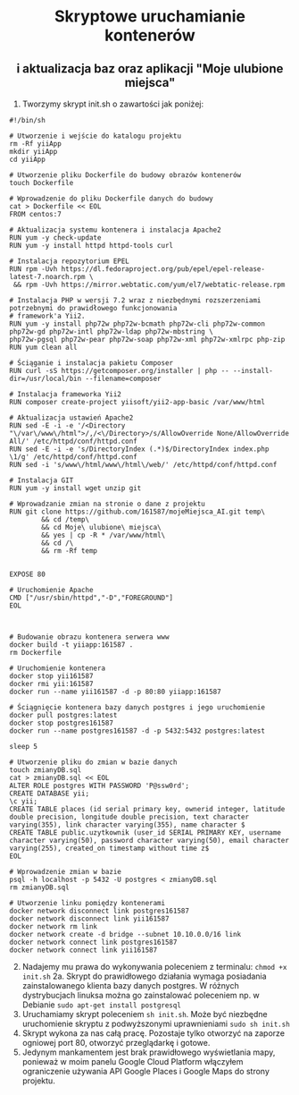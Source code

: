 <p align="center">
    <h1 align="center">Skryptowe uruchamianie kontenerów</h1>
    <h2 align="center">i aktualizacja baz oraz aplikacji "Moje ulubione miejsca"</h2>
</p>

1. Tworzymy skrypt init.sh o zawartości jak poniżej:

```
#!/bin/sh

# Utworzenie i wejście do katalogu projektu
rm -Rf yiiApp
mkdir yiiApp
cd yiiApp

# Utworzenie pliku Dockerfile do budowy obrazów kontenerów
touch Dockerfile

# Wprowadzenie do pliku Dockerfile danych do budowy
cat > Dockerfile << EOL
FROM centos:7

# Aktualizacja systemu kontenera i instalacja Apache2
RUN yum -y check-update
RUN yum -y install httpd httpd-tools curl

# Instalacja repozytorium EPEL
RUN rpm -Uvh https://dl.fedoraproject.org/pub/epel/epel-release-latest-7.noarch.rpm \
 && rpm -Uvh https://mirror.webtatic.com/yum/el7/webtatic-release.rpm

# Instalacja PHP w wersji 7.2 wraz z niezbędnymi rozszerzeniami potrzebnymi do prawidłowego funkcjonowania
# framework'a Yii2.
RUN yum -y install php72w php72w-bcmath php72w-cli php72w-common php72w-gd php72w-intl php72w-ldap php72w-mbstring \
php72w-pgsql php72w-pear php72w-soap php72w-xml php72w-xmlrpc php-zip
RUN yum clean all

# Ściąganie i instalacja pakietu Composer
RUN curl -sS https://getcomposer.org/installer | php -- --install-dir=/usr/local/bin --filename=composer

# Instalacja frameworka Yii2
RUN composer create-project yiisoft/yii2-app-basic /var/www/html

# Aktualizacja ustawień Apache2
RUN sed -E -i -e '/<Directory "\/var\/www\/html">/,/<\/Directory>/s/AllowOverride None/AllowOverride All/' /etc/httpd/conf/httpd.conf
RUN sed -E -i -e 's/DirectoryIndex (.*)$/DirectoryIndex index.php \1/g' /etc/httpd/conf/httpd.conf
RUN sed -i 's/www\/html/www\/html\/web/' /etc/httpd/conf/httpd.conf

# Instalacja GIT
RUN yum -y install wget unzip git

# Wprowadzanie zmian na stronie o dane z projektu
RUN git clone https://github.com/161587/mojeMiejsca_AI.git temp\
        && cd /temp\
        && cd Moje\ ulubione\ miejsca\
        && yes | cp -R * /var/www/html\
        && cd /\
        && rm -Rf temp


EXPOSE 80

# Uruchomienie Apache
CMD ["/usr/sbin/httpd","-D","FOREGROUND"]
EOL



# Budowanie obrazu kontenera serwera www
docker build -t yiiapp:161587 .
rm Dockerfile

# Uruchomienie kontenera
docker stop yii161587
docker rmi yii:161587
docker run --name yii161587 -d -p 80:80 yiiapp:161587

# Ściągnięcie kontenera bazy danych postgres i jego uruchomienie
docker pull postgres:latest
docker stop postgres161587
docker run --name postgres161587 -d -p 5432:5432 postgres:latest

sleep 5

# Utworzenie pliku do zmian w bazie danych
touch zmianyDB.sql
cat > zmianyDB.sql << EOL
ALTER ROLE postgres WITH PASSWORD 'P@ssw0rd';
CREATE DATABASE yii;
\c yii;
CREATE TABLE places (id serial primary key, ownerid integer, latitude double precision, longitude double precision, text character varying(355), link character varying(355), name character $
CREATE TABLE public.uzytkownik (user_id SERIAL PRIMARY KEY, username character varying(50), password character varying(50), email character varying(255), created_on timestamp without time z$
EOL

# Wprowadzenie zmian w bazie
psql -h localhost -p 5432 -U postgres < zmianyDB.sql
rm zmianyDB.sql

# Utworzenie linku pomiędzy kontenerami
docker network disconnect link postgres161587
docker network disconnect link yii161587
docker network rm link
docker network create -d bridge --subnet 10.10.0.0/16 link
docker network connect link postgres161587
docker network connect link yii161587
```

2. Nadajemy mu prawa do wykonywania poleceniem z terminalu: ```chmod +x init.sh```
2a. Skrypt do prawidłowego działania wymaga posiadania zainstalowanego klienta bazy danych postgres. W różnych dystrybucjach linuksa można go zainstalować poleceniem np. w Debianie ```sudo apt-get install postgresql```
3. Uruchamiamy skrypt poleceniem ```sh init.sh```. Może być niezbędne uruchomienie skryptu z podwyższonymi uprawnieniami ```sudo sh init.sh```
4. Skrypt wykona za nas całą pracę. Pozostaje tylko otworzyć na zaporze ogniowej port 80, otworzyć przeglądarkę i gotowe.
5. Jedynym mankamentem jest brak prawidłowego wyświetlania mapy, ponieważ w moim panelu Google Cloud Platform włączyłem ograniczenie używania API Google Places i Google Maps do strony projektu.
